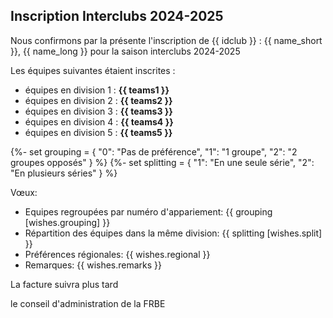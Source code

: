 ## Inscription Interclubs 2024-2025

Nous confirmons par la présente l'inscription de {{ idclub }} : {{ name_short }}, {{ name_long }} pour la saison interclubs 2024-2025

Les équipes suivantes étaient inscrites :

  - équipes en division 1 : **{{ teams1 }}**
  - équipes en division 2 : **{{ teams2 }}**
  - équipes en division 3 : **{{ teams3 }}**
  - équipes en division 4 : **{{ teams4 }}**
  - équipes en division 5 : **{{ teams5 }}**


{%- set grouping = {
    "0": "Pas de préférence",
    "1": "1 groupe",
    "2": "2 groupes opposés"
}  %}
{%- set splitting = {
    "1": "En une seule série",
    "2": "En plusieurs séries"
}  %}


Vœux:

 - Equipes regroupées par numéro d'appariement: {{ grouping [wishes.grouping] }}
 - Répartition des équipes dans la même division: {{ splitting [wishes.split] }}
 - Préférences régionales: {{ wishes.regional }}
 - Remarques: {{ wishes.remarks }}

La facture suivra plus tard

le conseil d'administration de la FRBE